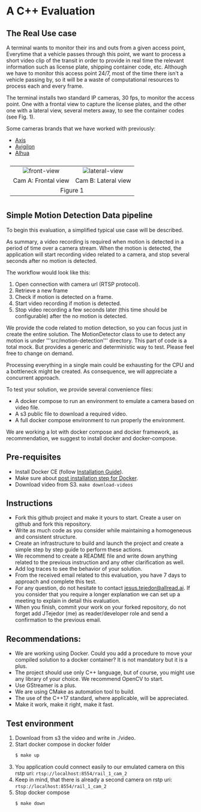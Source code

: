 # A C++ Evaluation

## The Real Use case

A terminal wants to monitor their ins and outs from a given access point, Everytime that a vehicle passes through this point, we want to process a short video clip of the transit in order to provide in real time the relevant information such as license plate, shipping container code, etc.
Although we have to monitor this access point 24/7, most of the time there isn't a vehicle passing by, so it will be a waste of computational resources to process each and every frame.

The terminal installs two standard IP cameras, 30 fps, to monitor the access point. One with a frontal view to capture the license plates, and the other one with a  lateral view, several meters away, to see the container codes (see Fig. 1).

 Some cameras brands that we have worked with previously:

 * [Axis](https://www.axis.com/products/axis-p14-series)
 * [Avigilon](https://www.avigilon.com/products/cameras-sensors/h4a)
 * [Alhua](https://www.dahuasecurity.com/es/products/All-Products/Network-Cameras/WizSense-Series)

<table style="padding:10px">
	<tr>
	 	<td align="center"><img src="./images/front-view.jpg"  alt="front-view" ></td>   
		<td align="center"><img src="./images/lateral-view.png" alt="lateral-view"></td>
	</tr>
	<tr>
	 	<td align="center"">Cam A: Frontal view</td>   
		<td align="center">Cam B: Lateral view</td>
	</tr>
	<tr>
	 	<td colspan="2" align="center">Figure 1</td>   
	</tr>
</table>

## Simple Motion Detection Data pipeline

To begin this evaluation, a simplified typical use case will be described.

As summary, a video recording is required when motion is detected in a period of time over a camera stream.
When the motion is detected, the application will start recording video related to a camera, and stop
several seconds after no motion is detected.

The workflow would look like this:

1. Open connection with camera url (RTSP protocol).
2. Retrieve a new frame
3. Check if motion is detected on a frame.
4. Start video recording if motion is detected.
5. Stop video recording a few seconds later (this time should be configurable) after the no motion is detected.

We provide the code related to motion detection, so you can focus just in create the entire solution.
The MotionDetector class to use to detect any motion is under '''src/motion-detection''' directory. This part of code is a total mock. But provides a generic and deterministic way to test. Please feel free to change on demand.

Processing everything in a single main could be exhausting for the CPU and a bottleneck might be created.
As consequence, we will appreciate a concurrent approach.

To test your solution, we provide several convenience files:
* A docker compose to run an environment to emulate a camera based on video file.
* A s3 public file to download a required video.
* A full docker compose environment to run properly the environment.

We are working a lot with docker compose and docker framework, as recommendation, we suggest to install docker and docker-compose.

## Pre-requisites

* Install Docker CE (follow [Installation Guide](https://docs.docker.com/engine/install/ubuntu/)).
* Make sure about [post installation step for Docker](https://docs.docker.com/engine/install/linux-postinstall/).
* Download video from S3. `make download-videos`

## Instructions

* Fork this github project and make it yours to start. Create a user on github and fork this repository.
* Write as much code as you consider while maintaining a homogeneous and consistent structure.
* Create an infrastructure to build and launch the project and create a simple step by step guide to perform these actions.
* We recommend to create a README file and write down anything related to the previous instruction and any other clarification as well.
* Add log traces to see the behavior of your solution.
* From the received email related to this evaluation, you have 7 days to approach and complete this test.
* For any question, do not hesitate to contact [jesus.tejedor@allread.ai](mailto:jesus.tejedor@allread.ai). If you consider that you require a longer explanation
we can set up a meeting to explain in detail this evaluation.
* When you finish, commit your work on your forked repository, do not forget add JTejedor (me) as reader/developer role and send a confirmation to the previous email.

## Recommendations:

* We are working using Docker. Could you add a procedure to move your compiled solution to a docker container? It is not mandatory but it is a plus.
* The project should use only C++ language, but of course, you might use any library of your choice. We recommend OpenCV to start.
* Use GStreamer is a plus.
* We are using CMake as automation tool to build.
* The use of the C++17 standard, where applicable, will be appreciated.
* Make it work, make it right, make it fast.

## Test environment

1. Download from s3 the video and write in ./video.
2. Start docker compose in docker folder
	```bash
	$ make up
	```
3. You application could connect easily to our emulated camera on this rstp uri: ```rtsp://localhost:8554/rail_1_cam_2```
4. Keep in mind, that there is already a second camera on rstp uri: ```rtsp://localhost:8554/rail_1_cam_2```
3. Stop docker compose
	 ```bash
	 $ make down
	 ```
